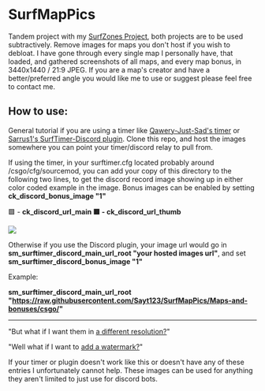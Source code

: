# SurfMapPics
Tandem project with my [SurfZones Project](https://github.com/Sayt123/SaytsSurfZones), both projects are to be used subtractively. Remove images for maps you don't host if you wish to debloat. I have gone through every single map I personally have, that loaded, and gathered screenshots of all maps, and every map bonus, in 3440x1440 / 21:9 JPEG. If you are a map's creator and have a better/preferred angle you would like me to use or suggest please feel free to contact me. 

## How to use:
General tutorial if you are using a timer like [Qawery-Just-Sad's timer](https://github.com/qawery-just-sad/Surftimer-Official) or [Sarrus1's SurfTimer-Discord plugin](https://github.com/Sarrus1/SurfTimer-discord). Clone this repo, and host the images somewhere you can point your timer/discord relay to pull from.


If using the timer, in your surftimer.cfg located probably around /csgo/cfg/sourcemod, you can add your copy of this directory to the following two lines, to get the discord record image showing up in either color coded example in the image. Bonus images can be enabled by setting **ck_discord_bonus_image "1"**

🟩 - **ck_discord_url_main
🟥 - ck_discord_url_thumb**

<img src="https://i.imgur.com/P0ttKJN.png">


Otherwise if you use the Discord plugin, your image url would go in **sm_surftimer_discord_main_url_root "your hosted images url"**, and set **sm_surftimer_discord_bonus_image "1"**


Example:

**sm_surftimer_discord_main_url_root "https://raw.githubusercontent.com/Sayt123/SurfMapPics/Maps-and-bonuses/csgo/"**

------------------------------------------------------------------------------------------------------
"But what if I want them in [a different resolution?](https://github.com/search?q=bulk+image+resize)"

"Well what if I want to [add a watermark?](https://github.com/search?q=bulk+image+watermark)"

If your timer or plugin doesn't work like this or doesn't have any of these entries I unfortunately cannot help. These images can be used for anything they aren't limited to just use for discord bots.
